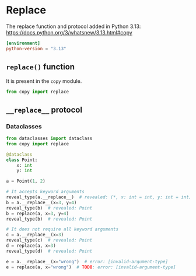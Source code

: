 # Replace

The replace function and protocol added in Python 3.13:
<https://docs.python.org/3/whatsnew/3.13.html#copy>

```toml
[environment]
python-version = "3.13"
```

## `replace()` function

It is present in the `copy` module.

```py
from copy import replace
```

## `__replace__` protocol

### Dataclasses

```py
from dataclasses import dataclass
from copy import replace

@dataclass
class Point:
    x: int
    y: int

a = Point(1, 2)

# It accepts keyword arguments
reveal_type(a.__replace__)  # revealed: (*, x: int = int, y: int = int) -> Point
b = a.__replace__(x=3, y=4)
reveal_type(b)  # revealed: Point
b = replace(a, x=3, y=4)
reveal_type(b)  # revealed: Point

# It does not require all keyword arguments
c = a.__replace__(x=3)
reveal_type(c)  # revealed: Point
d = replace(a, x=3)
reveal_type(d)  # revealed: Point

e = a.__replace__(x="wrong")  # error: [invalid-argument-type]
e = replace(a, x="wrong")  # TODO: error: [invalid-argument-type]
```

